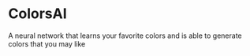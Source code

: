 # ColorsAI
A neural network that learns your favorite colors and is able to generate colors that you may like

